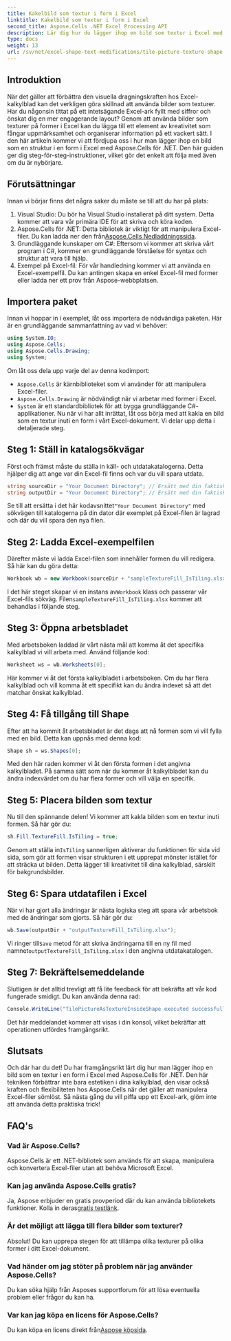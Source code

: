 ```yaml
---
title: Kakelbild som textur i form i Excel
linktitle: Kakelbild som textur i form i Excel
second_title: Aspose.Cells .NET Excel Processing API
description: Lär dig hur du lägger ihop en bild som textur i Excel med Aspose.Cells för .NET med denna lättanvända, steg-för-steg handledning.
type: docs
weight: 13
url: /sv/net/excel-shape-text-modifications/tile-picture-texture-shape-excel/
---
```

## Introduktion
När det gäller att förbättra den visuella dragningskraften hos Excel-kalkylblad kan det verkligen göra skillnad att använda bilder som texturer. Har du någonsin tittat på ett intetsägande Excel-ark fyllt med siffror och önskat dig en mer engagerande layout? Genom att använda bilder som texturer på former i Excel kan du lägga till ett element av kreativitet som fångar uppmärksamhet och organiserar information på ett vackert sätt. I den här artikeln kommer vi att fördjupa oss i hur man lägger ihop en bild som en struktur i en form i Excel med Aspose.Cells för .NET. Den här guiden ger dig steg-för-steg-instruktioner, vilket gör det enkelt att följa med även om du är nybörjare.
## Förutsättningar
Innan vi börjar finns det några saker du måste se till att du har på plats:
1. Visual Studio: Du bör ha Visual Studio installerat på ditt system. Detta kommer att vara vår primära IDE för att skriva och köra koden.
2.  Aspose.Cells för .NET: Detta bibliotek är viktigt för att manipulera Excel-filer. Du kan ladda ner den från[Aspose.Cells Nedladdningssida](https://releases.aspose.com/cells/net/).
3. Grundläggande kunskaper om C#: Eftersom vi kommer att skriva vårt program i C#, kommer en grundläggande förståelse för syntax och struktur att vara till hjälp.
4. Exempel på Excel-fil: För vår handledning kommer vi att använda en Excel-exempelfil. Du kan antingen skapa en enkel Excel-fil med former eller ladda ner ett prov från Aspose-webbplatsen.
## Importera paket
Innan vi hoppar in i exemplet, låt oss importera de nödvändiga paketen. Här är en grundläggande sammanfattning av vad vi behöver:
```csharp
using System.IO;
using Aspose.Cells;
using Aspose.Cells.Drawing;
using System;
```
Om låt oss dela upp varje del av denna kodimport:
- `Aspose.Cells` är kärnbiblioteket som vi använder för att manipulera Excel-filer.
- `Aspose.Cells.Drawing` är nödvändigt när vi arbetar med former i Excel.
- `System` är ett standardbibliotek för att bygga grundläggande C#-applikationer.
Nu när vi har allt inrättat, låt oss börja med att kakla en bild som en textur inuti en form i vårt Excel-dokument. Vi delar upp detta i detaljerade steg.
## Steg 1: Ställ in katalogsökvägar
Först och främst måste du ställa in käll- och utdatakatalogerna. Detta hjälper dig att ange var din Excel-fil finns och var du vill spara utdata.
```csharp
string sourceDir = "Your Document Directory"; // Ersätt med din faktiska katalog
string outputDir = "Your Document Directory"; // Ersätt med din faktiska katalog
```
 Se till att ersätta i det här kodavsnittet`"Your Document Directory"` med sökvägen till katalogerna på din dator där exemplet på Excel-filen är lagrad och där du vill spara den nya filen.
## Steg 2: Ladda Excel-exempelfilen
Därefter måste vi ladda Excel-filen som innehåller formen du vill redigera. Så här kan du göra detta:
```csharp
Workbook wb = new Workbook(sourceDir + "sampleTextureFill_IsTiling.xlsx");
```
 I det här steget skapar vi en instans av`Workbook` klass och passerar vår Excel-fils sökväg. Filen`sampleTextureFill_IsTiling.xlsx` kommer att behandlas i följande steg.
## Steg 3: Öppna arbetsbladet
Med arbetsboken laddad är vårt nästa mål att komma åt det specifika kalkylblad vi vill arbeta med. Använd följande kod:
```csharp
Worksheet ws = wb.Worksheets[0];
```
Här kommer vi åt det första kalkylbladet i arbetsboken. Om du har flera kalkylblad och vill komma åt ett specifikt kan du ändra indexet så att det matchar önskat kalkylblad.
## Steg 4: Få tillgång till Shape
Efter att ha kommit åt arbetsbladet är det dags att nå formen som vi vill fylla med en bild. Detta kan uppnås med denna kod:
```csharp
Shape sh = ws.Shapes[0];
```
Med den här raden kommer vi åt den första formen i det angivna kalkylbladet. På samma sätt som när du kommer åt kalkylbladet kan du ändra indexvärdet om du har flera former och vill välja en specifik.
## Steg 5: Placera bilden som textur
Nu till den spännande delen! Vi kommer att kakla bilden som en textur inuti formen. Så här gör du:
```csharp
sh.Fill.TextureFill.IsTiling = true;
```
 Genom att ställa in`IsTiling` sannerligen aktiverar du funktionen för sida vid sida, som gör att formen visar strukturen i ett upprepat mönster istället för att sträcka ut bilden. Detta lägger till kreativitet till dina kalkylblad, särskilt för bakgrundsbilder.
## Steg 6: Spara utdatafilen i Excel
När vi har gjort alla ändringar är nästa logiska steg att spara vår arbetsbok med de ändringar som gjorts. Så här gör du:
```csharp
wb.Save(outputDir + "outputTextureFill_IsTiling.xlsx");
```
 Vi ringer till`Save` metod för att skriva ändringarna till en ny fil med namnet`outputTextureFill_IsTiling.xlsx` i den angivna utdatakatalogen.
## Steg 7: Bekräftelsemeddelande
Slutligen är det alltid trevligt att få lite feedback för att bekräfta att vår kod fungerade smidigt. Du kan använda denna rad:
```csharp
Console.WriteLine("TilePictureAsTextureInsideShape executed successfully.\r\n");
```
Det här meddelandet kommer att visas i din konsol, vilket bekräftar att operationen utfördes framgångsrikt.
## Slutsats
Och där har du det! Du har framgångsrikt lärt dig hur man lägger ihop en bild som en textur i en form i Excel med Aspose.Cells för .NET. Den här tekniken förbättrar inte bara estetiken i dina kalkylblad, den visar också kraften och flexibiliteten hos Aspose.Cells när det gäller att manipulera Excel-filer sömlöst. Så nästa gång du vill piffa upp ett Excel-ark, glöm inte att använda detta praktiska trick! 
## FAQ's
### Vad är Aspose.Cells?
Aspose.Cells är ett .NET-bibliotek som används för att skapa, manipulera och konvertera Excel-filer utan att behöva Microsoft Excel.
### Kan jag använda Aspose.Cells gratis?
 Ja, Aspose erbjuder en gratis provperiod där du kan använda bibliotekets funktioner. Kolla in deras[gratis testlänk](https://releases.aspose.com/).
### Är det möjligt att lägga till flera bilder som texturer?
Absolut! Du kan upprepa stegen för att tillämpa olika texturer på olika former i ditt Excel-dokument.
### Vad händer om jag stöter på problem när jag använder Aspose.Cells?
Du kan söka hjälp från Asposes supportforum för att lösa eventuella problem eller frågor du kan ha.
### Var kan jag köpa en licens för Aspose.Cells?
 Du kan köpa en licens direkt från[Aspose köpsida](https://purchase.aspose.com/buy).